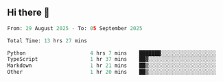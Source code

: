 ## Hi there 👋

<!--START_SECTION:waka-->

```python
From: 29 August 2025 - To: 05 September 2025

Total Time: 13 hrs 27 mins

Python                     4 hrs 7 mins    ███████░░░░░░░░░░░░░░░░░░   27.89 %
TypeScript                 1 hr 37 mins    ██▓░░░░░░░░░░░░░░░░░░░░░░   10.93 %
Markdown                   1 hr 21 mins    ██▒░░░░░░░░░░░░░░░░░░░░░░   09.20 %
Other                      1 hr 20 mins    ██▒░░░░░░░░░░░░░░░░░░░░░░   09.08 %
```

<!--END_SECTION:waka-->
